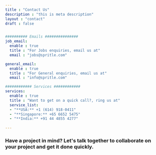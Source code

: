 ```yaml
---
title : "Contact Us"
description : "this is meta description"
layout : "contact"
draft : false


########## Emails ###############
job_email:
  enable : true
  title : "For Jobs enquiries, email us at"
  email : "jobs@spritle.com"

general_email:
  enable : true
  title : "For General enquiries, email us at"
  email : "info@spritle.com"

############ Services ############
services:
  enable : true
  title : "Want to get on a quick call?, ring us at"
  service_list:
  - "**USA:** +1 (614) 918-0411"
  - "**Singapore:** +65 6652 5475"
  - "**India:** +91 44 4855 4277"
  
---
```


### Have a project in mind? Let's talk together to collaborate on your project and get it done quickly.
